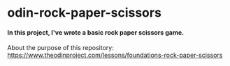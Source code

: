 # odin-rock-paper-scissors

#### In this project, I've wrote a basic rock paper scissors game.

About the purpose of this repository: https://www.theodinproject.com/lessons/foundations-rock-paper-scissors
